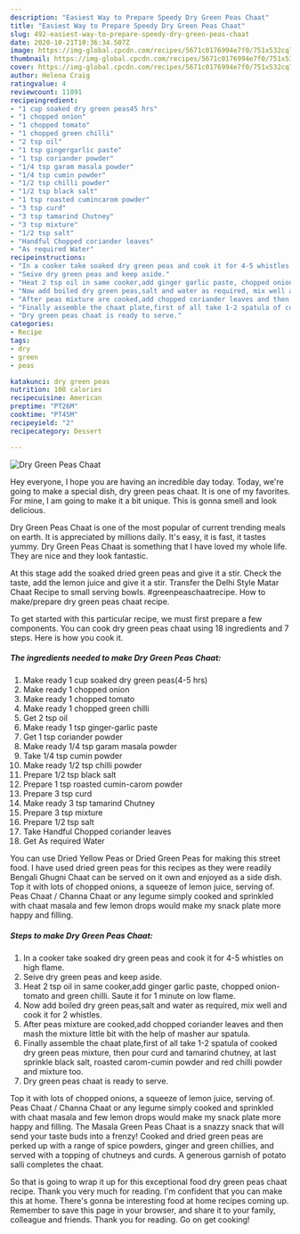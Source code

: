 ```yaml
---
description: "Easiest Way to Prepare Speedy Dry Green Peas Chaat"
title: "Easiest Way to Prepare Speedy Dry Green Peas Chaat"
slug: 492-easiest-way-to-prepare-speedy-dry-green-peas-chaat
date: 2020-10-21T10:36:34.507Z
image: https://img-global.cpcdn.com/recipes/5671c0176994e7f0/751x532cq70/dry-green-peas-chaat-recipe-main-photo.jpg
thumbnail: https://img-global.cpcdn.com/recipes/5671c0176994e7f0/751x532cq70/dry-green-peas-chaat-recipe-main-photo.jpg
cover: https://img-global.cpcdn.com/recipes/5671c0176994e7f0/751x532cq70/dry-green-peas-chaat-recipe-main-photo.jpg
author: Helena Craig
ratingvalue: 4
reviewcount: 11891
recipeingredient:
- "1 cup soaked dry green peas45 hrs"
- "1 chopped onion"
- "1 chopped tomato"
- "1 chopped green chilli"
- "2 tsp oil"
- "1 tsp gingergarlic paste"
- "1 tsp coriander powder"
- "1/4 tsp garam masala powder"
- "1/4 tsp cumin powder"
- "1/2 tsp chilli powder"
- "1/2 tsp black salt"
- "1 tsp roasted cumincarom powder"
- "3 tsp curd"
- "3 tsp tamarind Chutney"
- "3 tsp mixture"
- "1/2 tsp salt"
- "Handful Chopped coriander leaves"
- "As required Water"
recipeinstructions:
- "In a cooker take soaked dry green peas and cook it for 4-5 whistles on high flame."
- "Seive dry green peas and keep aside."
- "Heat 2 tsp oil in same cooker,add ginger garlic paste, chopped onion-tomato and green chilli. Saute it for 1 minute on low flame."
- "Now add boiled dry green peas,salt and water as required, mix well and cook it for 2 whistles."
- "After peas mixture are cooked,add chopped coriander leaves and then mash the mixture little bit with the help of masher aur spatula."
- "Finally assemble the chaat plate,first of all take 1-2 spatula of cooked dry green peas mixture, then pour curd and tamarind chutney, at last sprinkle black salt, roasted carom-cumin powder and red chilli powder and mixture too."
- "Dry green peas chaat is ready to serve."
categories:
- Recipe
tags:
- dry
- green
- peas

katakunci: dry green peas 
nutrition: 108 calories
recipecuisine: American
preptime: "PT26M"
cooktime: "PT45M"
recipeyield: "2"
recipecategory: Dessert

---
```



![Dry Green Peas Chaat](https://img-global.cpcdn.com/recipes/5671c0176994e7f0/751x532cq70/dry-green-peas-chaat-recipe-main-photo.jpg)

Hey everyone, I hope you are having an incredible day today. Today, we're going to make a special dish, dry green peas chaat. It is one of my favorites. For mine, I am going to make it a bit unique. This is gonna smell and look delicious.

Dry Green Peas Chaat is one of the most popular of current trending meals on earth. It is appreciated by millions daily. It's easy, it is fast, it tastes yummy. Dry Green Peas Chaat is something that I have loved my whole life. They are nice and they look fantastic.

At this stage add the soaked dried green peas and give it a stir. Check the taste, add the lemon juice and give it a stir. Transfer the Delhi Style Matar Chaat Recipe to small serving bowls. #greenpeaschaatrecipe. How to make/prepare dry green peas chaat recipe.


To get started with this particular recipe, we must first prepare a few components. You can cook dry green peas chaat using 18 ingredients and 7 steps. Here is how you cook it.

<!--inarticleads1-->

##### The ingredients needed to make Dry Green Peas Chaat:

1. Make ready 1 cup soaked dry green peas(4-5 hrs)
1. Make ready 1 chopped onion
1. Make ready 1 chopped tomato
1. Make ready 1 chopped green chilli
1. Get 2 tsp oil
1. Make ready 1 tsp ginger-garlic paste
1. Get 1 tsp coriander powder
1. Make ready 1/4 tsp garam masala powder
1. Take 1/4 tsp cumin powder
1. Make ready 1/2 tsp chilli powder
1. Prepare 1/2 tsp black salt
1. Prepare 1 tsp roasted cumin-carom powder
1. Prepare 3 tsp curd
1. Make ready 3 tsp tamarind Chutney
1. Prepare 3 tsp mixture
1. Prepare 1/2 tsp salt
1. Take Handful Chopped coriander leaves
1. Get As required Water


You can use Dried Yellow Peas or Dried Green Peas for making this street food. I have used dried green peas for this recipes as they were readily Bengali Ghugni Chaat can be served on it own and enjoyed as a side dish. Top it with lots of chopped onions, a squeeze of lemon juice, serving of. Peas Chaat / Channa Chaat or any legume simply cooked and sprinkled with chaat masala and few lemon drops would make my snack plate more happy and filling. 

<!--inarticleads2-->

##### Steps to make Dry Green Peas Chaat:

1. In a cooker take soaked dry green peas and cook it for 4-5 whistles on high flame.
1. Seive dry green peas and keep aside.
1. Heat 2 tsp oil in same cooker,add ginger garlic paste, chopped onion-tomato and green chilli. Saute it for 1 minute on low flame.
1. Now add boiled dry green peas,salt and water as required, mix well and cook it for 2 whistles.
1. After peas mixture are cooked,add chopped coriander leaves and then mash the mixture little bit with the help of masher aur spatula.
1. Finally assemble the chaat plate,first of all take 1-2 spatula of cooked dry green peas mixture, then pour curd and tamarind chutney, at last sprinkle black salt, roasted carom-cumin powder and red chilli powder and mixture too.
1. Dry green peas chaat is ready to serve.


Top it with lots of chopped onions, a squeeze of lemon juice, serving of. Peas Chaat / Channa Chaat or any legume simply cooked and sprinkled with chaat masala and few lemon drops would make my snack plate more happy and filling. The Masala Green Peas Chaat is a snazzy snack that will send your taste buds into a frenzy! Cooked and dried green peas are perked up with a range of spice powders, ginger and green chillies, and served with a topping of chutneys and curds. A generous garnish of potato salli completes the chaat. 

So that is going to wrap it up for this exceptional food dry green peas chaat recipe. Thank you very much for reading. I'm confident that you can make this at home. There's gonna be interesting food at home recipes coming up. Remember to save this page in your browser, and share it to your family, colleague and friends. Thank you for reading. Go on get cooking!
